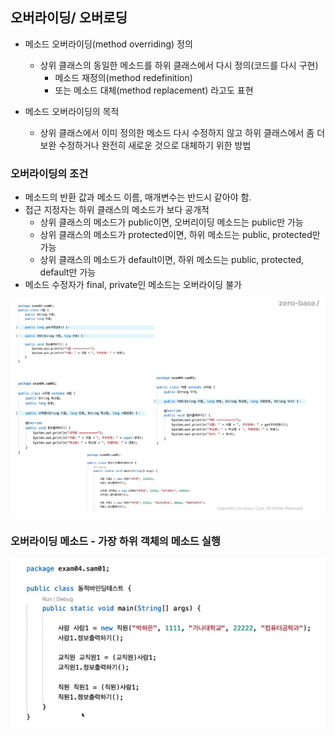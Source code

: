 ## 오버라이딩/ 오버로딩

- 메소드 오버라이딩(method overriding) 정의
    - 상위 클래스의 동일한 메소드를 하위 클래스에서 다시 정의(코드를 다시 구현)
        - 메소드 재정의(method redefinition)
        - 또는 메소드 대체(method replacement) 라고도 표현

- 메소드 오버라이딩의 목적 
    - 상위 클래스에서 이미 정의한 메소드 다시 수정하지 않고 하위 클래스에서 좀 더 보완 수정하거나 완전히 새로운 것으로 대체하기 위한 방법

### 오버라이딩의 조건
- 메소드의 반환 값과 메소드 이름, 매개변수는 반드시 같아야 함.
- 접근 지정자는 하위 클래스의 메소드가 보다 공개적
    - 상위 클래스의 메소드가 public이면, 오버리이딩 메소드는 public만 가능
    - 상위 클래스의 메소드가 protected이면, 하위 메소드는 public, protected만 가능
    - 상위 클래스의 메소드가 default이면, 하위 메소드는 public, protected, default만 가능
- 메소드 수정자가 final, private인 메소드는 오버라이딩 불가

![](img/2022-04-27-10-13-38.png)

### 오버라이딩 메소드 - 가장 하위 객체의 메소드 실행

![](img/2022-04-27-10-43-26.png)